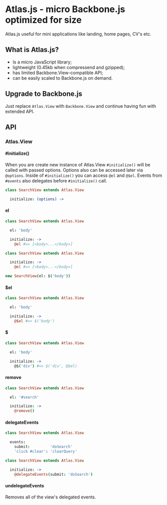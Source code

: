 # Atlas.js - micro Backbone.js optimized for size

Atlas.js useful for mini applications like landing, home pages, CV's etc.

## What is Atlas.js?

* Is a micro JavaScript library;
* lightweight (0.45kb when compressend and gzipped);
* has limited Backbone.View-compatible API;
* can be easily scaled to Backbone.js on demand.

## Upgrade to Backbone.js

Just replace `Atlas.View` with `Backbone.View` and continue having fun with extended API.

## API

### Atlas.View

#### #initialize()

When you are create new instance of Atlas.View `#initialize()` will be called with passed options. Options also can be accessed later via `@options`. Inside of `#initialize()` you can access `@el` and `@$el`. Events from `#events` also delegates before `#initialize()` call.

``` coffeescript
class SearchView extends Atlas.View

  initialize: (options) ->
```

#### el

``` coffeescript
class SearchView extends Atlas.View

  el: 'body'

  initialize: ->
    @el #=> [<body>...</body>]
```

``` coffeescript
class SearchView extends Atlas.View

  initialize: ->
    @el #=> [<body>...</body>]

new SearchView(el: $('body'))
```

#### $el

``` coffeescript
class SearchView extends Atlas.View

  el: 'body'

  initialize: ->
    @$el #=> $('body')
```

#### $

``` coffeescript
class SearchView extends Atlas.View

  el: 'body'

  initialize: ->
    @$('div') #=> $('div', @$el)
```

#### remove

``` coffeescript
class SearchView extends Atlas.View

  el: '#search'

  initialize: ->
    @remove()
```

#### delegateEvents

``` coffeescript
class SearchView extends Atlas.View

  events:
    submit:         'doSearch'
    'click #clear': 'clearQuery'
```

``` coffeescript
class SearchView extends Atlas.View

  initialize: ->
    @delegateEvents(submit: 'doSearch')
```

#### undelegateEvents

Removes all of the view's delegated events.

